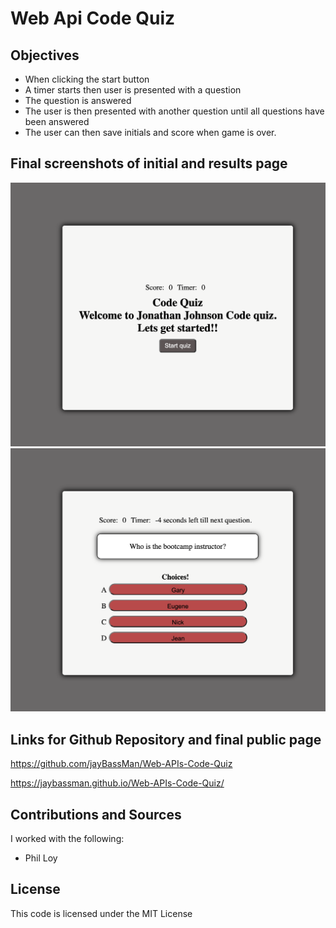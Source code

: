 # Web Api Code Quiz
## Objectives
- When clicking  the start button
- A timer starts then user is presented with a question
- The question is answered
- The user is then presented with another question until all questions have been answered
- The user can then save initials and score when game is over.
## Final screenshots of initial and results page
![alt text](./img/code-quiz-screen-shothot-1.png)
![alt text](./img/code-quiz-screen-shothot-2.png)

## Links for Github Repository and final public page
<https://github.com/jayBassMan/Web-APIs-Code-Quiz>

<https://jaybassman.github.io/Web-APIs-Code-Quiz/>

## Contributions and Sources
I worked with the following:
- Phil Loy


## License
This code is licensed under the MIT License
